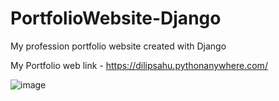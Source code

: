 # PortfolioWebsite-Django
My profession portfolio website created with Django

My Portfolio web link - https://dilipsahu.pythonanywhere.com/

![image](https://user-images.githubusercontent.com/60321342/97261752-83eba280-1845-11eb-8586-f6c8ccc8205f.png)

